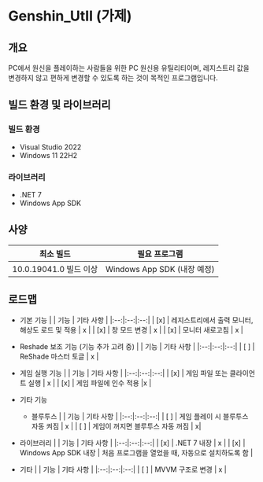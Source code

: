 # Genshin_UtIl (가제)


## 개요
PC에서 원신을 플레이하는 사람들을 위한 PC 원신용 유틸리티이며, 레지스트리 값을 변경하지 않고 편하게 변경할 수 있도록 하는 것이 목적인 프로그램입니다.


## 빌드 환경 및 라이브러리
### 빌드 환경
- Visual Studio 2022
- Windows 11 22H2

### 라이브러리
- .NET 7
- Windows App SDK


## 사양
| 최소 빌드  | 필요 프로그램  |
|:--:|:-:|
|  10.0.19041.0 빌드 이상 | Windows App SDK (내장 예정)  |


## 로드맵
- 기본 기능
|   | 기능 | 기타 사항 |
|:--:|:--:|:--:|
| [x] | 레지스트리에서 출력 모니터, 해상도 로드 및 적용 | x |
| [x] | 창 모드 변경 | x |
| [x] | 모니터 새로고침 | x |

- Reshade 보조 기능 (기능 추가 고려 중)
|   | 기능 | 기타 사항 |
|:--:|:--:|:--:|
| [ ] | ReShade 마스터 토글 | x |

- 게임 실행 기능
  |   | 기능 | 기타 사항 |
  |:--:|:--:|:--:|
  | [x] | 게임 파일 또는 클라이언트 실행 | x |
  | [x] | 게임 파일에 인수 적용 |x  |

- 기타 기능
  - 블루투스
  |   | 기능 | 기타 사항 |
  |:--:|:--:|:--:|
  | [ ] | 게임 플레이 시 블루투스 자동 켜짐 | x |
  | [ ] | 게임이 꺼지면 블루투스 자동 꺼짐 | x|

- 라이브러리
  |   | 기능 | 기타 사항 |
  |:--:|:--:|:--:|
  | [x] |  .NET 7 내장 | x |
  | [x] | Windows App SDK 내장 | 처음 프로그램을 열었을 때, 자동으로 설치하도록 함 |

- 기타
|   | 기능 | 기타 사항 |
|:--:|:--:|:--:|
| [ ] | MVVM 구조로 변경 | x |
